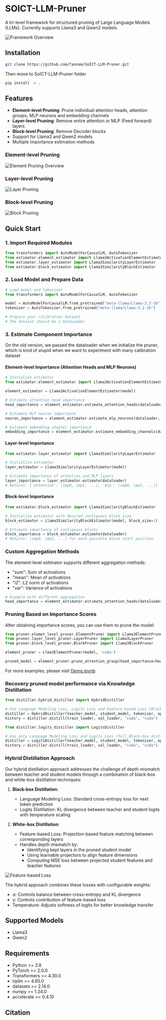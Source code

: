 # SOICT-LLM-Pruner

A tri-level framework for structured pruning of Large Language Models (LLMs). Currently supports Llama3 and Qwen2 models.

![Framework Overview](assets/tri-level-framework.png "SOICT-LLM-Pruner Framework")

## Installation

```bash
git clone https://github.com/fannam/SoICT-LLM-Pruner.git
```

Then move to SoICT-LLM-Pruner folder

```bash
pip install -e .
```

## Features

- **Element-level Pruning**: Prune individual attention heads, attention groups, MLP neurons and embedding channels
- **Layer-level Pruning**: Remove entire attention or MLP (Feed forward) layers
- **Block-level Pruning**: Remove Decoder blocks
- Support for Llama3 and Qwen2 models
- Multiple importance estimation methods

### Element-level Pruning
![Element Pruning Overview](assets/element_pruning_overview.png "Element-level Pruning")

### Layer-level Pruning
![Layer Pruning](assets/layer_prune.png "Layer-level Pruning")

### Block-level Pruning
![Block Pruning](assets/block_pruning.png "Block-level Pruning")

## Quick Start

### 1. Import Required Modules

```python
from transformers import AutoModelForCausalLM, AutoTokenizer
from estimator.element_estimator import Llama3ActivationElementEstimator
from estimator.layer_estimator import Llama3SimilarityLayerEstimator
from estimator.block_estimator import Llama3SimilarityBlockEstimator
```

### 2. Load Model and Prepare Data

```python
# Load model and tokenizer
from transformers import AutoModelForCausalLM, AutoTokenizer

model = AutoModelForCausalLM.from_pretrained("meta-llama/Llama-3.2-1b")
tokenizer = AutoTokenizer.from_pretrained("meta-llama/Llama-3.2-1b")

# Prepare your calibration dataset
# The dataset should be a DataLoader
```

### 3. Estimate Component Importance
On the old version, we passed the dataloader when we initialize the pruner, which is kind of stupid when we want to experiment with many calibration dataset

#### Element-level Importance (Attention Heads and MLP Neurons)

```python
# Initialize estimator
from estimator.element_estimator import Llama3ActivationElementEstimator

element_estimator = Llama3ActivationElementEstimator(model)

# Estimate attention head importance
head_importance = element_estimator.estimate_attention_heads(dataloader, agg="l2")

# Estimate MLP neuron importance
neuron_importance = element_estimator.estimate_mlp_neurons(dataloader, agg="l2")

# Estimate embedding channel importance
embedding_importance = element_estimator.estimate_embedding_channels(dataloader, agg="l2")
```



#### Layer-level Importance

```python
from estimator.layer_estimator import Llama3SimilarityLayerEstimator

# Initialize estimator
layer_estimator = Llama3SimilarityLayerEstimator(model)

# Estimate importance of attention and MLP layers
layer_importance = layer_estimator.estimate(dataloader)
# Returns: {'attention': [imp0, imp1, ...], 'mlp': [imp0, imp1, ...]}
```

#### Block-level Importance

```python
from estimator.block_estimator import Llama3SimilarityBlockEstimator

# Initialize estimator with desired contiguous block size
block_estimator = Llama3SimilarityBlockEstimator(model, block_size=1)

# Estimate importance of contiguous blocks
block_importance = block_estimator.estimate(dataloader)
# Returns: [imp0, imp1, ...] for each possible block start position
```

### Custom Aggregation Methods

The element-level estimator supports different aggregation methods:
- "sum": Sum of activations
- "mean": Mean of activations
- "l2": L2 norm of activations
- "var": Variance of activations

```python
# Example with different aggregation
head_importance = element_estimator.estimate_attention_heads(dataloader, agg="var")
```

### Pruning Based on Importance Scores

After obtaining importance scores, you can use them to prune the model:

```python
from pruner.elemet_level_pruner.ElementPruner import Llama3ElementPruner
from pruner.layer_level_pruner.LayerPruner import Llama3LayerPruner
from pruner.block_level_pruner.BlockPruner import Llama3BlockPruner

element_pruner = Llma3ElementPruner(model, 'cuda')

pruned_model = element_pruner.prune_attention_group(head_importance=head_importance, target_group=7)

```

For more examples, please visit [Demo.ipynb](Notebook/Demo.ipynb)

### Recovery pruned model performance via Knowledge Distillation

```python
from distiller.hybrid_distiller import HybridDistiller

# Use Language Modeling Loss, Logits Loss and Feature-based Loss (Black-box and White-box distillation)
distiller = HybridDistiller(teacher_model, student_model, tokenizer, optimizer, scheduler)
history = distiller.distill(train_loader, val_loader, "cuda", "cuda")
```

```python
from distiller.logits_distiller import LogitsDistiller

# Use only Language Modeling Loss and Logits Loss (full Black-box distillation)\
distiller = LogitsDistiller(teacher_model, student_model, tokenizer, optimizer, scheduler)
history = distiller.distill(train_loader, val_loader, "cuda", "cuda")
```

### Hybrid Distillation Approach

Our hybrid distillation approach addresses the challenge of depth mismatch between teacher and student models through a combination of black-box and white-box distillation techniques:

1. **Black-box Distillation**:
   - Language Modeling Loss: Standard cross-entropy loss for next token prediction
   - Logits Distillation: KL divergence between teacher and student logits with temperature scaling

2. **White-box Distillation**:
   - Feature-based Loss: Projection-based feature matching between corresponding layers
   - Handles depth mismatch by:
     - Identifying kept layers in the pruned student model
     - Using learnable projectors to align feature dimensions
     - Computing MSE loss between projected student features and teacher features

![Feature-based Loss](assets/feature_based_loss.png "Feature-based Distillation Loss")

The hybrid approach combines these losses with configurable weights:
- α: Controls balance between cross-entropy and KL divergence
- γ: Controls contribution of feature-based loss
- Temperature: Adjusts softness of logits for better knowledge transfer

## Supported Models

- Llama3
- Qwen2 

## Requirements

- Python >= 3.8
- PyTorch >= 2.0.0
- Transformers >= 4.30.0
- tqdm >= 4.65.0
- datasets >= 2.14.0
- numpy >= 1.24.0
- accelerate >= 0.4.10

## Citation